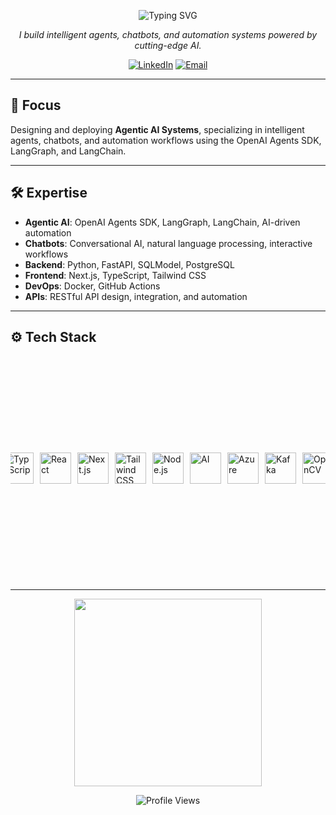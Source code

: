 <p align="center">
  <img src="https://readme-typing-svg.demolab.com?font=Fira+Code&size=24&pause=1000&color=58A6FF&center=true&vCenter=true&width=435&lines=Hello+I'm+Hammad;Agentic+AI+Architect;Building+Intelligent+Agents" alt="Typing SVG" />
</p>

<p align="center">
  <em>I build intelligent agents, chatbots, and automation systems powered by cutting-edge AI.</em>
</p>

<p align="center">
  <a href="https://linkedin.com/in/devhammad0"><img src="https://img.shields.io/badge/LinkedIn-0077B5?style=flat-square&logo=linkedin&logoColor=white" alt="LinkedIn"></a>
  <a href="mailto:mhammad.inbox@gmail.com"><img src="https://img.shields.io/badge/Email-D14836?style=flat-square&logo=gmail&logoColor=white" alt="Email"></a>
</p>

---

## 🌟 Focus

Designing and deploying **Agentic AI Systems**, specializing in intelligent agents, chatbots, and automation workflows using the OpenAI Agents SDK, LangGraph, and LangChain.

---

## 🛠 Expertise

- **Agentic AI**: OpenAI Agents SDK, LangGraph, LangChain, AI-driven automation  
- **Chatbots**: Conversational AI, natural language processing, interactive workflows  
- **Backend**: Python, FastAPI, SQLModel, PostgreSQL  
- **Frontend**: Next.js, TypeScript, Tailwind CSS  
- **DevOps**: Docker, GitHub Actions  
- **APIs**: RESTful API design, integration, and automation  

---

## ⚙️ Tech Stack

<div style="
  display: flex;
  flex-wrap: nowrap;
  align-items: center;
  justify-content: center;
  gap: 10px;
  overflow-x: auto;
  padding: 1rem;
">
  <!-- Skill icons as individual images -->
  <img src="https://skillicons.dev/icons?i=python"      width="50" alt="Python" />
  <img src="https://skillicons.dev/icons?i=fastapi"     width="50" alt="FastAPI" />
  <img src="https://skillicons.dev/icons?i=postgresql"  width="50" alt="PostgreSQL" />
  <img src="https://skillicons.dev/icons?i=docker"      width="50" alt="Docker" />
  <img src="https://skillicons.dev/icons?i=js"          width="50" alt="JavaScript" />
  <img src="https://skillicons.dev/icons?i=ts"          width="50" alt="TypeScript" />
  <img src="https://skillicons.dev/icons?i=react"       width="50" alt="React" />
  <img src="https://skillicons.dev/icons?i=nextjs"      width="50" alt="Next.js" />
  <img src="https://skillicons.dev/icons?i=tailwind"    width="50" alt="Tailwind CSS" />
  <img src="https://skillicons.dev/icons?i=nodejs"      width="50" alt="Node.js" />
  <img src="https://skillicons.dev/icons?i=ai"          width="50" alt="AI" />
  <img src="https://skillicons.dev/icons?i=azure"       width="50" alt="Azure" />
  <img src="https://skillicons.dev/icons?i=kafka"       width="50" alt="Kafka" />
  <img src="https://skillicons.dev/icons?i=opencv"      width="50" alt="OpenCV" />
  <img src="https://skillicons.dev/icons?i=npm"         width="50" alt="npm" />
  <img src="https://skillicons.dev/icons?i=pnpm"        width="50" alt="pnpm" />
  <img src="https://skillicons.dev/icons?i=powershell"  width="50" alt="PowerShell" />
  <img src="https://skillicons.dev/icons?i=bash"        width="50" alt="Bash" />

  <!-- Lobehub registry icons -->
  <img src="https://registry.npmmirror.com/@lobehub/icons-static-png/latest/files/dark/openai.png"
       width="50" alt="OpenAI" />
  <img src="https://registry.npmmirror.com/@lobehub/icons-static-png/latest/files/dark/gemini-color.png"
       width="50" alt="Gemini" />
  <img src="https://registry.npmmirror.com/@lobehub/icons-static-png/latest/files/dark/langchain.png"
       width="50" alt="LangChain" />
  <img src="https://registry.npmmirror.com/@lobehub/icons-static-png/latest/files/dark/langgraph.png"
       width="50" alt="LangGraph" />
  <img src="https://registry.npmmirror.com/@lobehub/icons-static-png/latest/files/dark/mcp.png"
       width="50" alt="MCP" />
  <img src="https://registry.npmmirror.com/@lobehub/icons-static-png/latest/files/dark/cursor.png"
       width="50" alt="Cursor" />
</div>

---

<p align="center">
  <img src="https://github.com/user-attachments/assets/fddcdbcd-5ea2-4416-9f59-ca7fd9394aca" width="300">
</p>

<p align="center">
  <img src="https://komarev.com/ghpvc/?username=devhammad0&label=Profile%20Views&color=58A6FF&style=flat-square" alt="Profile Views" />
</p>
